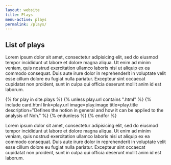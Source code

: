 ```yaml
---
layout: website
title: Plays
menu-active: plays
permalink: /plays/
---
```

<div class="text-container">
  <h2>List of plays</h2>

  <p>Lorem ipsum dolor sit amet, consectetur adipisicing elit, sed do eiusmod tempor incididunt ut labore et dolore magna aliqua. Ut enim ad minim veniam, quis nostrud exercitation ullamco laboris nisi ut aliquip ex ea commodo consequat. Duis aute irure dolor in reprehenderit in voluptate velit esse cillum dolore eu fugiat nulla pariatur. Excepteur sint occaecat cupidatat non proident, sunt in culpa qui officia deserunt mollit anim id est laborum.</p> 
</div>

<div class="list-plays">
  <div class="cards-container">
    {% for play in site.plays %}
      {% unless play.url contains ".html" %}
        {% include card.html
          link=play.url
          image=play.image
          title=play.title
          description="Defines the notion in general and how it can be applied to the analysis of Noh."
        %}
      {% endunless %}
    {% endfor %}
  </div>
</div>

<div class="text-container">
  <p>Lorem ipsum dolor sit amet, consectetur adipisicing elit, sed do eiusmod tempor incididunt ut labore et dolore magna aliqua. Ut enim ad minim veniam, quis nostrud exercitation ullamco laboris nisi ut aliquip ex ea commodo consequat. Duis aute irure dolor in reprehenderit in voluptate velit esse cillum dolore eu fugiat nulla pariatur. Excepteur sint occaecat cupidatat non proident, sunt in culpa qui officia deserunt mollit anim id est laborum.</p> 
</div>
